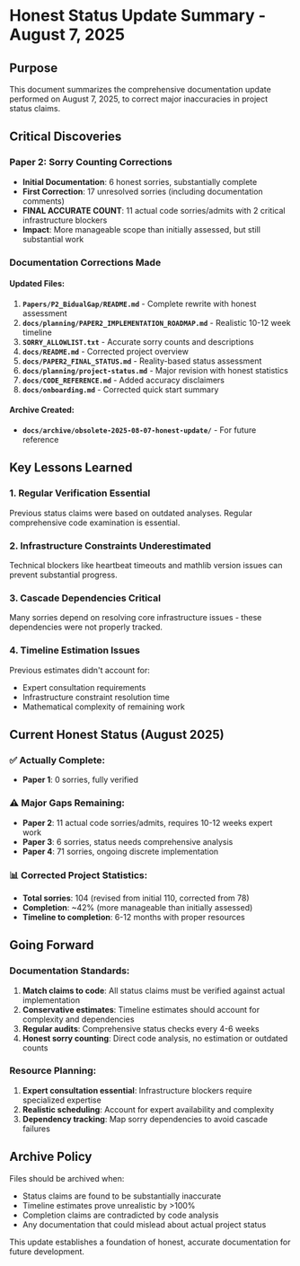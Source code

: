 # Honest Status Update Summary - August 7, 2025

## Purpose
This document summarizes the comprehensive documentation update performed on August 7, 2025, to correct major inaccuracies in project status claims.

## Critical Discoveries

### Paper 2: Sorry Counting Corrections
- **Initial Documentation**: 6 honest sorries, substantially complete
- **First Correction**: 17 unresolved sorries (including documentation comments)
- **FINAL ACCURATE COUNT**: 11 actual code sorries/admits with 2 critical infrastructure blockers
- **Impact**: More manageable scope than initially assessed, but still substantial work

### Documentation Corrections Made

#### Updated Files:
1. **`Papers/P2_BidualGap/README.md`** - Complete rewrite with honest assessment
2. **`docs/planning/PAPER2_IMPLEMENTATION_ROADMAP.md`** - Realistic 10-12 week timeline
3. **`SORRY_ALLOWLIST.txt`** - Accurate sorry counts and descriptions
4. **`docs/README.md`** - Corrected project overview
5. **`docs/PAPER2_FINAL_STATUS.md`** - Reality-based status assessment
6. **`docs/planning/project-status.md`** - Major revision with honest statistics
7. **`docs/CODE_REFERENCE.md`** - Added accuracy disclaimers
8. **`docs/onboarding.md`** - Corrected quick start summary

#### Archive Created:
- **`docs/archive/obsolete-2025-08-07-honest-update/`** - For future reference

## Key Lessons Learned

### 1. Regular Verification Essential
Previous status claims were based on outdated analyses. Regular comprehensive code examination is essential.

### 2. Infrastructure Constraints Underestimated  
Technical blockers like heartbeat timeouts and mathlib version issues can prevent substantial progress.

### 3. Cascade Dependencies Critical
Many sorries depend on resolving core infrastructure issues - these dependencies were not properly tracked.

### 4. Timeline Estimation Issues
Previous estimates didn't account for:
- Expert consultation requirements
- Infrastructure constraint resolution time
- Mathematical complexity of remaining work

## Current Honest Status (August 2025)

### ✅ Actually Complete:
- **Paper 1**: 0 sorries, fully verified

### ⚠️ Major Gaps Remaining:
- **Paper 2**: 11 actual code sorries/admits, requires 10-12 weeks expert work
- **Paper 3**: 6 sorries, status needs comprehensive analysis
- **Paper 4**: 71 sorries, ongoing discrete implementation

### 📊 Corrected Project Statistics:
- **Total sorries**: 104 (revised from initial 110, corrected from 78)
- **Completion**: ~42% (more manageable than initially assessed)
- **Timeline to completion**: 6-12 months with proper resources

## Going Forward

### Documentation Standards:
1. **Match claims to code**: All status claims must be verified against actual implementation
2. **Conservative estimates**: Timeline estimates should account for complexity and dependencies
3. **Regular audits**: Comprehensive status checks every 4-6 weeks
4. **Honest sorry counting**: Direct code analysis, no estimation or outdated counts

### Resource Planning:
1. **Expert consultation essential**: Infrastructure blockers require specialized expertise
2. **Realistic scheduling**: Account for expert availability and complexity
3. **Dependency tracking**: Map sorry dependencies to avoid cascade failures

## Archive Policy
Files should be archived when:
- Status claims are found to be substantially inaccurate
- Timeline estimates prove unrealistic by >100%
- Completion claims are contradicted by code analysis
- Any documentation that could mislead about actual project status

This update establishes a foundation of honest, accurate documentation for future development.
